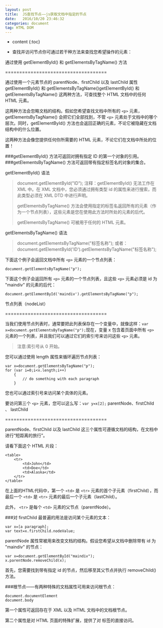 ```yaml
---
layout: post
title:  JS查找节点——js获取文档中指定的节点
date:   2016/10/20 23:46:32 
categories: document
tag: HTML DOM
---
```



* content
{:toc}

- 查找并访问节点你可通过若干种方法来查找您希望操作的元素：


通过使用 getElementById() 和 getElementsByTagName() 方法

====================================

通过使用一个元素节点的 parentNode、firstChild 以及 lastChild 属性getElementById() 和 getElementsByTagName()getElementById() 和 getElementsByTagName() 这两种方法，可查找整个 HTML 文档中的任何 HTML 元素。

这两种方法会忽略文档的结构。假如您希望查找文档中所有的 `<p>` 元素，getElementsByTagName() 会把它们全部找到，不管 `<p>` 元素处于文档中的哪个层次。同时，getElementById() 方法也会返回正确的元素，不论它被隐藏在文档结构中的什么位置。

这两种方法会像您提供任何你所需要的 HTML 元素，不论它们在文档中所处的位置！

###getElementById() 方法可返回对拥有指定 ID 的第一个对象的引用。
###getElementsByTagName() 方法可返回带有指定标签名的对象的集合。

getElementById() 语法

>document.getElementById("ID"); 注释：getElementById() 无法工作在 XML 中。在 XML 文档中，您必须通过拥有类型 id 的属性来进行搜索，而此类型必须在 XML DTD 中进行声明。
>
>getElementsByTagName() 方法会使用指定的标签名返回所有的元素（作为一个节点列表），这些元素是您在使用此方法时所处的元素的后代。
>
>getElementsByTagName() 可被用于任何的 HTML 元素。

getElementsByTagName() 语法
>document.getElementsByTagName("标签名称"); 或者：document.getElementById('ID').getElementsByTagName("标签名称"); 

下面这个例子会返回文档中所有 `<p>` 元素的一个节点列表：

	document.getElementsByTagName("p"); 

下面这个例子会返回所有 `<p>` 元素的一个节点列表，且这些 `<p>` 元素必须是 id 为 "maindiv" 的元素的后代：

	document.getElementById('maindiv').getElementsByTagName("p"); 

节点列表（nodeList）

====================================

当我们使用节点列表时，通常要把此列表保存在一个变量中，就像这样：`var x=document.getElementsByTagName("p");`现在，变量 x 包含着页面中所有 `<p>` 元素的一个列表，并且我们可以通过它们的索引号来访问这些 `<p>` 元素。
>注意:索引号从 0 开始。

您可以通过使用 length 属性来循环遍历节点列表：

	var x=document.getElementsByTagName("p");
   	for (var i=0;i<x.length;i++)
        { 
       		// do something with each paragraph
       	}
          
您也可以通过索引号来访问某个具体的元素。

要访问第三个 `<p>` 元素，您可以这么写：`var y=x[2];` 
parentNode、firstChild 、 lastChild

====================================

 parentNode、firstChild 以及 lastChild 这三个属性可遵循文档的结构，在文档中进行“短距离的旅行”。

请看下面这个 HTML 片段：

	<table>
    	<tr>
            <td>John</td>
            <td>Doe</td>
            <td>Alaska</td>
        </tr>
	</table>
      
在上面的HTML代码中，第一个 `<td>` 是 `<tr>` 元素的首个子元素（firstChild），而最后一个 `<td>` 是 `<tr>` 元素的最后一个子元素（lastChild）。

此外， `<tr>` 是每个 `<td>` 元素的父节点（parentNode）。

###对 firstChild 最普遍的用法是访问某个元素的文本：

	var x=[a paragraph];
    var text=x.firstChild.nodeValue; 

parentNode 属性常被用来改变文档的结构。假设您希望从文档中删除带有 id 为 "maindiv" 的节点：

	var x=document.getElementById("maindiv");
	x.parentNode.removeChild(x); 

首先，您需要找到带有指定 id 的节点，然后移至其父节点并执行 removeChild() 方法。

###根节点——有两种特殊的文档属性可用来访问根节点：

	document.documentElement 
	document.body 

第一个属性可返回存在于 XML 以及 HTML 文档中的文档根节点。

第二个属性是对 HTML 页面的特殊扩展，提供了对 <body> 标签的直接访问。